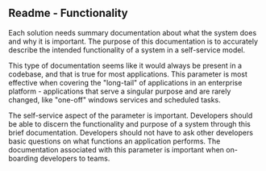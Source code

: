 ## Readme - Functionality
Each solution needs summary documentation about what the system does and why it is important. The purpose of this documentation is to accurately describe the intended functionality of a system in a self-service model. 

This type of documentation seems like it would always be present in a codebase, and that is true for most applications. This parameter is most effective when covering the "long-tail" of applications in an enterprise platform - applications that serve a singular purpose and are rarely changed, like "one-off" windows services and scheduled tasks.

The self-service aspect of the parameter is important. Developers should be able to discern the functionality and purpose of a system through this brief documentation. Developers should not have to ask other developers basic questions on what functions an application performs. The documentation associated with this parameter is important when on-boarding developers to teams. 